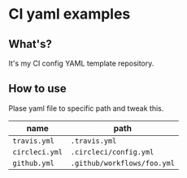 # CI yaml examples

## What's?
It's my CI config YAML template repository.

## How to use
Plase yaml file to specific path and tweak this.

| name | path |
| -- | -- |
| `travis.yml` | `.travis.yml` |
| `circleci.yml` | `.circleci/config.yml` |
| `github.yml` | `.github/workflows/foo.yml` |
